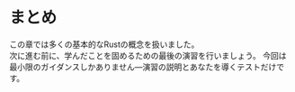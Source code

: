 # まとめ

この章では多くの基本的なRustの概念を扱いました。  
次に進む前に、学んだことを固めるための最後の演習を行いましょう。
今回は最小限のガイダンスしかありません—演習の説明とあなたを導くテストだけです。